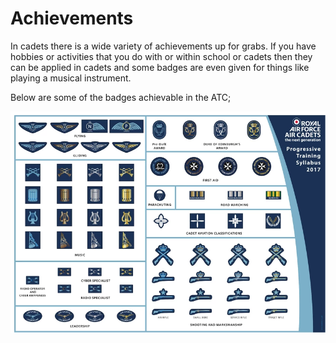 Achievements
============

In cadets there is a wide variety of achievements up for grabs.
If you have hobbies or activities that you do with or within school or cadets then they can be applied in cadets and some badges are even given for things like playing a musical instrument.

Below are some of the badges achievable in the ATC;

![Syllabus](./syllabus.webp)
